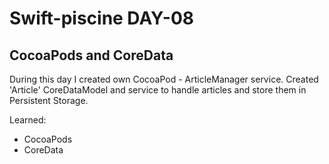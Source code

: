 # Swift-piscine DAY-08

## CocoaPods and CoreData
During this day I created own CocoaPod - ArticleManager service.
Created 'Article' CoreDataModel and service to handle articles and store them in Persistent Storage.

Learned:
- CocoaPods
- CoreData

